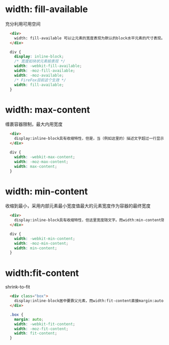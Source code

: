 # width: fill-available
充分利用可用空间
```html
  <div>
    width: fill-available 可以让元素的宽度表现为默认的block水平元素的尺寸表现。
  </div>
```
```css
  div {
    display: inline-block;
    /* 宽度如块状元素般表现 */
    width: -webkit-fill-available;
    width: -moz-fill-available;
    width: -moz-available;
    /* FireFox目前这个生效 */
    width: fill-available;
  }
```
# width: max-content
缠裹容器限制，最大内用宽度
```html
  <div>
    display:inline-block具有收缩特性，但是，当（例如这里的）描述文字超过一行显示的时候，其会这行，不会让自身的宽度超过父级容器的可用空间的，但是，width:max-content就不知酱样子哦咯！表现得好像设置了white-space:nowrap一样，科科！
  </div>
```
```css
  div {
    width: -webkit-max-content;
    width: -moz-max-content;
    width: max-content;
  }
```
# width: min-content
收缩到最小，采用内部元素最小宽度值最大的元素宽度作为容器的最终宽度
```html
  <div>
    display:inline-block具有收缩特性，但这里宽度随文字。而width:min-content随图片
  </div>
```
```css
  div {
    width: -webkit-min-content;
    width: -moz-min-content;
    width: min-content;
  }
```
# width:fit-content
shrink-to-fit

```html
  <div class="box">
    display:inline-block居中要靠父元素，而width:fit-content直接margin:auto.
  </div>
```

```css
  .box {
    margin: auto;
    width: -webkit-fit-content;
    width: -moz-fit-content;
    width: fit-content;
  }
```